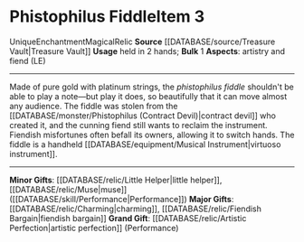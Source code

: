 ﻿---
bulk: '1'
id: '2408'
item_category: Relics
item_subcategory: Relic Seeds
level: '3'
name: Phistophilus Fiddle
rarity: Unique
school: Enchantment
source: '[[DATABASE/source/Treasure Vault|Treasure Vault]]'
subcategory: relic
trait:
- '[[DATABASE/trait/Enchantment|Enchantment]]'
- '[[DATABASE/trait/Magical|Magical]]'
- '[[DATABASE/trait/Relic|Relic]]'
- '[[DATABASE/trait/Unique|Unique]]'
type: Item
usage: held in 2 hands

---
# Phistophilus Fiddle<span class="item-type">Item 3</span>

<span class="trait-unique item-trait">Unique</span><span class="item-trait">Enchantment</span><span class="item-trait">Magical</span><span class="item-trait">Relic</span>
**Source** [[DATABASE/source/Treasure Vault|Treasure Vault]] 
**Usage** held in 2 hands; **Bulk** 1
**Aspects**: artistry and fiend (LE)

---
Made of pure gold with platinum strings, the _phistophilus fiddle_ shouldn't be able to play a note—but play it does, so beautifully that it can move almost any audience. The fiddle was stolen from the [[DATABASE/monster/Phistophilus (Contract Devil)|contract devil]] who created it, and the cunning fiend still wants to reclaim the instrument. Fiendish misfortunes often befall its owners, allowing it to switch hands. The fiddle is a handheld [[DATABASE/equipment/Musical Instrument|virtuoso instrument]].

---
 **Minor Gifts**: [[DATABASE/relic/Little Helper|little helper]], [[DATABASE/relic/Muse|muse]] ([[DATABASE/skill/Performance|Performance]])
 **Major Gifts**: [[DATABASE/relic/Charming|charming]], [[DATABASE/relic/Fiendish Bargain|fiendish bargain]]
 **Grand Gift**: [[DATABASE/relic/Artistic Perfection|artistic perfection]] (Performance)